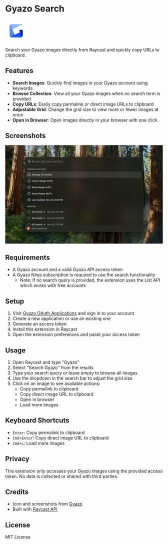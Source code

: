# Gyazo Search

<img src="./assets/extension-icon.png" width="70" />

Search your Gyazo images directly from Raycast and quickly copy URLs to clipboard.

## Features

- **Search Images**: Quickly find images in your Gyazo account using keywords
- **Browse Collection**: View all your Gyazo images when no search term is provided
- **Copy URLs**: Easily copy permalink or direct image URLs to clipboard
- **Adjustable Grid**: Change the grid size to view more or fewer images at once
- **Open in Browser**: Open images directly in your browser with one click

## Screenshots

<div>
  <img src="./metadata/screenshot-1.png" width="700" alt="Gyazo Search Grid View" />
</div>

## Requirements

- A Gyazo account and a valid Gyazo API access token
- A Gyazo Ninja subscription is required to use the search functionality
  - Note: If no search query is provided, the extension uses the List API which works with free accounts

## Setup

1. Visit [Gyazo OAuth Applications](https://gyazo.com/oauth/applications) and sign in to your account
2. Create a new application or use an existing one
3. Generate an access token
4. Install this extension in Raycast
5. Open the extension preferences and paste your access token

## Usage

1. Open Raycast and type "Gyazo"
2. Select "Search Gyazo" from the results
3. Type your search query or leave empty to browse all images
4. Use the dropdown in the search bar to adjust the grid size
5. Click on an image to see available actions:
   - Copy permalink to clipboard
   - Copy direct image URL to clipboard
   - Open in browser
   - Load more images

## Keyboard Shortcuts

- `Enter`: Copy permalink to clipboard
- `Cmd+Enter`: Copy direct image URL to clipboard
- `Cmd+L`: Load more images

## Privacy

This extension only accesses your Gyazo images using the provided access token. No data is collected or shared with third parties.

## Credits

- Icon and screenshots from [Gyazo](https://gyazo.com)
- Built with [Raycast API](https://developers.raycast.com)

## License

MIT License
